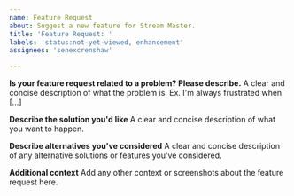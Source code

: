 ```yaml
---
name: Feature Request
about: Suggest a new feature for Stream Master.
title: 'Feature Request: '
labels: 'status:not-yet-viewed, enhancement'
assignees: 'senexcrenshaw'

---
```


<!---
Please make sure you submit all Pull Requests to the develop branch not the master branch.
--->

**Is your feature request related to a problem? Please describe.**
A clear and concise description of what the problem is. Ex. I'm always frustrated when [...]

**Describe the solution you'd like**
A clear and concise description of what you want to happen.

**Describe alternatives you've considered**
A clear and concise description of any alternative solutions or features you've considered.

**Additional context**
Add any other context or screenshots about the feature request here.
